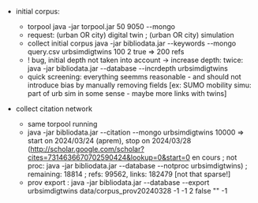 
- initial corpus:
   * torpool java -jar torpool.jar 50 9050 --mongo
   * request: (urban OR city) digital twin ; (urban OR city) simulation
   * collect initial corpus java -jar bibliodata.jar --keywords --mongo query.csv urbsimdigtwins 100 2 true
     =>  200 refs
   * ! bug, initial depth not taken into account -> increase depth: twice: java -jar bibliodata.jar --database --incrdepth urbsimdigtwins  
   * quick screening: everything seemms reasonable - and should not introduce bias by manually removing fields [ex: SUMO mobility simu: part of urb sim in some sense - maybe more links with twins]

- collect citation network
   * same torpool running
   * java -jar bibliodata.jar --citation --mongo urbsimdigtwins 10000
     => start on 2024/03/24 (aprem), stop on 2024/03/28 (http://scholar.google.com/scholar?cites=7314636670702590424&lookup=0&start=0 en cours ; not proc: java -jar bibliodata.jar --database --notproc urbsimdigtwins) ; remaining: 18814 ; refs: 99562, links: 182479 [not that sparse!]
   * prov export : java -jar bibliodata.jar --database --export urbsimdigtwins data/corpus_prov20240328 -1 -1 2 false "" -1




